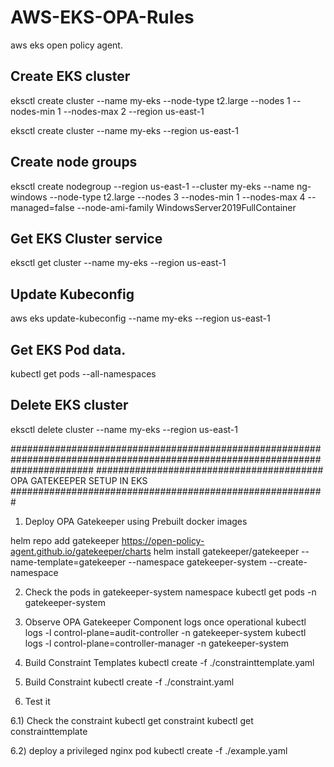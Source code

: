 # AWS-EKS-OPA-Rules
aws eks open policy agent.


## Create EKS cluster
eksctl create cluster --name my-eks --node-type t2.large --nodes 1 --nodes-min 1 --nodes-max 2 --region us-east-1

eksctl create cluster --name my-eks --region us-east-1

## Create node groups
eksctl create nodegroup --region us-east-1 --cluster my-eks --name ng-windows --node-type t2.large --nodes 3 --nodes-min 1 --nodes-max 4 --managed=false --node-ami-family WindowsServer2019FullContainer

## Get EKS Cluster service
eksctl get cluster --name my-eks --region us-east-1

## Update Kubeconfig 
aws eks update-kubeconfig --name my-eks --region us-east-1

## Get EKS Pod data.
kubectl get pods --all-namespaces

## Delete EKS cluster
eksctl delete cluster --name my-eks --region us-east-1

###############################################################################################################################
######################################### OPA GATEKEEPER SETUP IN EKS #########################################################
1. Deploy OPA Gatekeeper using Prebuilt docker images

helm repo add gatekeeper https://open-policy-agent.github.io/gatekeeper/charts
helm install gatekeeper/gatekeeper --name-template=gatekeeper --namespace gatekeeper-system --create-namespace


2. Check the pods in gatekeeper-system namespace
kubectl get pods -n gatekeeper-system

3. Observe OPA Gatekeeper Component logs once operational
kubectl logs -l control-plane=audit-controller -n gatekeeper-system
kubectl logs -l control-plane=controller-manager -n gatekeeper-system

4. Build Constraint Templates
kubectl create -f ./constrainttemplate.yaml

5. Build Constraint
kubectl create -f ./constraint.yaml

6. Test it

6.1) Check the constraint
kubectl get constraint
kubectl get constrainttemplate

6.2) deploy a privileged nginx pod
kubectl create -f ./example.yaml
